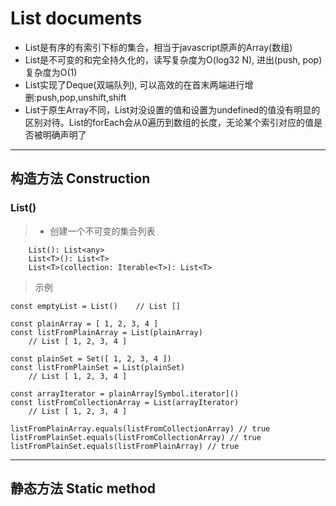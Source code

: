 # List documents #

* List是有序的有索引下标的集合，相当于javascript原声的Array(数组) 
* List是不可变的和完全持久化的，读写复杂度为O(log32 N), 进出(push, pop)复杂度为O(1)
* List实现了Deque(双端队列), 可以高效的在首末两端进行增删:push,pop,unshift,shift
* List于原生Array不同，List对没设置的值和设置为undefined的值没有明显的区别对待。List的forEach会从0遍历到数组的长度，无论某个索引对应的值是否被明确声明了
***
## 构造方法 Construction ##
### List() ###
> * 创建一个不可变的集合列表

        List(): List<any>
        List<T>(): List<T>
        List<T>(collection: Iterable<T>): List<T>

> 示例

    const emptyList = List()    // List []

    const plainArray = [ 1, 2, 3, 4 ]
    const listFromPlainArray = List(plainArray)
        // List [ 1, 2, 3, 4 ]

    const plainSet = Set([ 1, 2, 3, 4 ])
    const listFromPlainSet = List(plainSet)
        // List [ 1, 2, 3, 4 ]

    const arrayIterator = plainArray[Symbol.iterator]()
    const listFromCollectionArray = List(arrayIterator)
        // List [ 1, 2, 3, 4 ]

    listFromPlainArray.equals(listFromCollectionArray) // true
    listFromPlainSet.equals(listFromCollectionArray) // true
    listFromPlainSet.equals(listFromPlainArray) // true

***
  ## 静态方法 Static method ##
